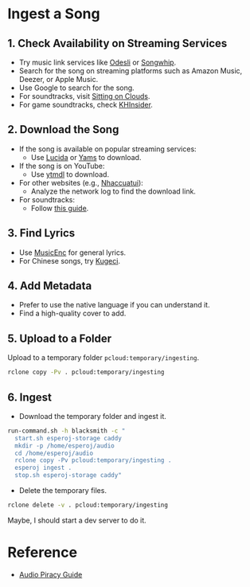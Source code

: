 # Ingest a Song

## 1. Check Availability on Streaming Services

- Try music link services like [Odesli](https://odesli.co/) or [Songwhip](https://songwhip.com/).
- Search for the song on streaming platforms such as Amazon Music, Deezer, or Apple Music.
- Use Google to search for the song.
- For soundtracks, visit [Sitting on Clouds](https://www.sittingonclouds.net/).
- For game soundtracks, check [KHInsider](https://downloads.khinsider.com/).

## 2. Download the Song

- If the song is available on popular streaming services:
  - Use [Lucida](https://lucida.to/) or [Yams](https://yams.tf/) to download.
- If the song is on YouTube:
  - Use [ytmdl](https://ytmdl.deepjyoti30.dev/search) to download.
- For other websites (e.g., [Nhaccuatui](https://www.nhaccuatui.com/)):
  - Analyze the network log to find the download link.
- For soundtracks:
  - Follow [this guide](https://fmhy.net/audiopiracyguide#media-soundtracks).

## 3. Find Lyrics

- Use [MusicEnc](https://www.musicenc.com/) for general lyrics.
- For Chinese songs, try [Kugeci](https://www.kugeci.com/).

## 4. Add Metadata

- Prefer to use the native language if you can understand it.
- Find a high-quality cover to add.

## 5. Upload to a Folder

Upload to a temporary folder `pcloud:temporary/ingesting`.

```bash
rclone copy -Pv . pcloud:temporary/ingesting
```

## 6. Ingest

- Download the temporary folder and ingest it.

```bash
run-command.sh -h blacksmith -c "
  start.sh esperoj-storage caddy
  mkdir -p /home/esperoj/audio
  cd /home/esperoj/audio
  rclone copy -Pv pcloud:temporary/ingesting .
  esperoj ingest .
  stop.sh esperoj-storage caddy"
```

- Delete the temporary files.

```bash
rclone delete -v . pcloud:temporary/ingesting
```

Maybe, I should start a dev server to do it.

# Reference

- [Audio Piracy Guide](https://fmhy.net/audiopiracyguide)